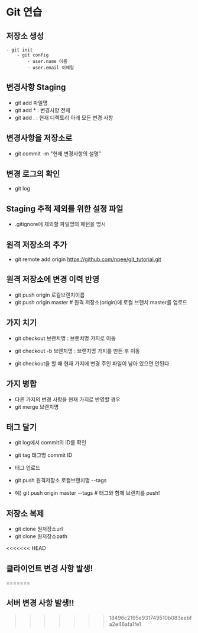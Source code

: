# Git 연습

## 저장소 생성

    - git init
        - git config
            - user.name 이름
            - user.email 이메일

## 변경사항 Staging

- git add 파일명
- git add \* : 변경사항 전체
- git add . : 현재 디렉토리 아래 모든 변경 사항

## 변경사항을 저장소로

- git commit -m "현재 변경사항의 설명"

## 변경 로그의 확인

- git log

## Staging 추적 제외를 위한 설정 파일

- .gitignore에 제외할 파일명의 패턴을 명시

## 원격 저장소의 추가

- git remote add origin https://github.com/npee/git_tutorial.git

## 원격 저장소에 변경 이력 반영

- git push origin 로컬브랜치이름
- git push origin master # 원격 저장소(origin)에 로컬 브랜치 master를 업로드

## 가지 치기

- git checkout 브랜치명 : 브랜치명 가지로 이동
- git checkout -b 브랜치명 : 브랜치명 가지를 만든 후 이동

- git checkout을 할 때 현재 가지에 변경 주인 파일이 남아 있으면 안된다

## 가지 병합

- 다른 가지의 변경 사항을 현재 가지로 반영할 경우
- git merge 브랜치명

## 태그 달기

- git log에서 commit의 ID를 확인
- git tag 태그명 commit ID

- 태그 업로드
- git push 원격저장소 로컬브랜치명 --tags
- 예) git push origin master --tags # 태그와 함께 브랜치를 push!

## 저장소 복제

- git clone 원저장소url
- git clone 원저장소path

<<<<<<< HEAD
## 클라이언트 변경 사항 발생!
=======
## 서버 변경 사항 발생!!
>>>>>>> 18496c2195e931749510b083eebfa2e46afa1fe1
